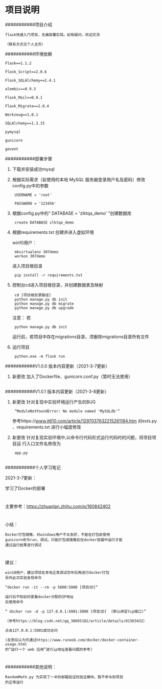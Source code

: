 项目说明
===========================


###########项目介绍


    flask快速入门项目，无痛部署实现。如有疑问，欢迎交流
    
    （联系方式见个人主页）
    

###########环境依赖

    Flask==1.1.2
    
    Flask_Script==2.0.6
    
    Flask_SQLAlchemy==2.4.1
    
    alembic==0.9.3
    
    Flask_Mail==0.9.1
    
    Flask_Migrate==2.0.4
    
    Werkzeug==1.0.1
    
    SQLAlchemy==1.3.15
    
    pymysql
    
    gunicorn
    
    gevent

###########部署步骤
1. 下载并安装成功mysql

2. 根据实际需求（拟使用的本地 MySQL 服务器登录用户名及密码）修改config.py中的参数

        USERNAME = 'root'
            
        PASSWORD = '123456'

3. 根据config.py中的“ DATABASE = 'zlktqa_demo' ”创建数据库

        create DATABASE zlktqa_demo    
        
4. 根据requirements.txt 创建并进入虚拟环境

    win10用户：
    
        mkvirtualenv 307demo
        workon 307demo
     
     进入项目根目录
     
        pip install -r requirements.txt

5. 控制台cd进入项目根目录，并创建数据表及映射 

        cd [项目根目录路径]
        python manage.py db init   
        python manage.py db migrate
        python manage.py db upgrade   

    注意： 若
    
        python manage.py db init
    
    运行前，若项目中存在migrations目录，须删除migrations目录所有文件
    
6. 运行项目

        python.exe -m flask run


###########V1.0.0 版本内容更新（2021-3-7更新）
1. 新更改	加入了Dockerfile、gunicorn.conf.py（暂时无法使用） 

##
###########V1.0.1 版本内容更新（2021-3-8更新）
1. 新更改	针对复现中实验环境运行产生的BUG

        “ModuleNotFoundError: No module named 'MySQLdb'” 
   参考https://www.it610.com/article/1297037632215261184.htm 对exts.py
   、requirements.txt 进行小幅度修改
   
2. 新更改	针对复现实验环境中,以命令行代码形式运行代码时的问题，将项目项目运
   行入口文件名修改为
   
        app.py
   
##
###########个人学习笔记

2021-3-7更新：

学习了Docker的部署
#
主要参考：https://zhuanlan.zhihu.com/p/160842402
#
小结：

    Docker打包镜像，对windows用户不太友好，不能在打包前使用
    gunicorn命令run，调试。只能打包成镜像后在docker容器中运行才能
    通过运行结果进行调试
#


建议：


    win10用户，建议项目在本地正常调试完毕后再进行docker打包
    另外此次实验发现命令
    
    “docker run -it --rm -p 5000:5000 [项目ID]”
    
    运行后不知如何查看docker分配的IP地址
    后使用命令
    
    “ docker run -d -p 127.0.0.1:5001:5000 [项目ID]  (默认绑定tcp端口)”
    
    （参考https://blog.csdn.net/qq_38695182/article/details/81583432）
    
    点击127.0.0.1:5001成功访问
    
    (反思后认为可通过https://www.runoob.com/docker/docker-container-usage.html 
    的“运行一个 web 应用”进行ip地址查看问题的参考)



#

###########其他说明：

    RandomMath.py 为实现了一半的邮箱验证码验证模块，暂不参与到项目
    的正常运行
#
